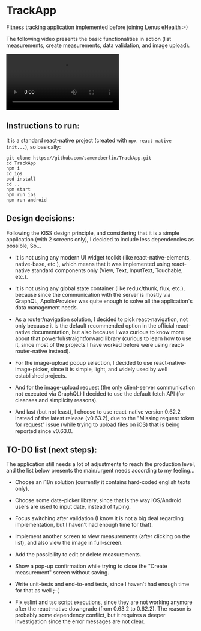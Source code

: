 # TrackApp
Fitness tracking application implemented before joining Lenus eHealth :-)

The following video presents the basic functionalities in action (list measurements, create measurements, data validation, and image upload).

![TrackApp.mp4](TrackApp.mp4)

## Instructions to run:

It is a standard react-native project (created with `npx react-native init...`), so basically:

```
git clone https://github.com/samereberlin/TrackApp.git
cd TrackApp
npm i
cd ios
pod install
cd ..
npm start
npm run ios
npm run android
```

## Design decisions:

Following the KISS design principle, and considering that it is a simple application (with 2 screens only), I decided to include less dependencies as possible, So...

- It is not using any modern UI widget toolkit (like react-native-elements, native-base, etc.), which means that it was implemented using react-native standard components only (View, Text, InputText, Touchable, etc.).

- It is not using any global state container (like redux/thunk, flux, etc.), because since the communication with the server is mostly via GraphQL, ApolloProvider was quite enough to solve all the application's data management needs.

- As a router/navigation solution, I decided to pick react-navigation, not only because it is the default recommended option in the official react-native documentation, but also because I was curious to know more about that powerful/straightforward library (curious to learn how to use it, since most of the projects I have worked before were using react-router-native instead).

- For the image-upload popup selection, I decided to use react-native-image-picker, since it is simple, light, and widely used by well established projects.

- And for the image-upload request (the only client-server communication not executed via GraphQL) I decided to use the default fetch API (for cleanses and simplicity reasons).

- And last (but not least), I choose to use react-native version 0.62.2 instead of the latest release (v0.63.2), due to the "Missing request token for request" issue (while trying to upload files on iOS) that is being reported since v0.63.0.


## TO-DO list (next steps):

The application still needs a lot of adjustments to reach the production level, and the list below presents the main/urgent needs according to my feeling...

- Choose an i18n solution (currently it contains hard-coded english texts only).

- Choose some date-picker library, since that is the way iOS/Android users are used to input date, instead of typing.

- Focus switching after validation (I know it is not a big deal regarding implementation, but I haven't had enough time for that).

- Implement another screen to view measurements (after clicking on the list), and also view the image in full-screen.

- Add the possibility to edit or delete measurements.

- Show a pop-up confirmation while trying to close the "Create measurement" screen without saving.

- Write unit-tests and end-to-end tests, since I haven't had enough time for that as well ;-(

- Fix eslint and tsc script executions, since they are not working anymore after the react-native downgrade (from 0.63.2 to 0.62.2). The reason is probably some dependency conflict, but it requires a deeper investigation since the error messages are not clear.
